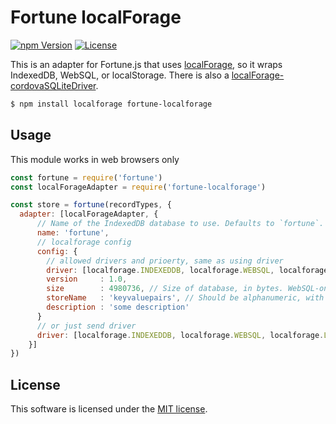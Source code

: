 # Fortune localForage

[![npm Version](https://img.shields.io/npm/v/fortune-localforage.svg?style=flat-square)](https://www.npmjs.com/package/fortune-localforage)
[![License](https://img.shields.io/npm/l/fortune-localforage.svg?style=flat-square)](https://raw.githubusercontent.com/fortunejs/fortune-localforage/master/LICENSE)

This is an adapter for Fortune.js that uses [localForage](https://github.com/localForage/localForage), so it wraps IndexedDB, WebSQL, or localStorage. There is also a [localForage-cordovaSQLiteDriver](https://github.com/thgreasi/localForage-cordovaSQLiteDriver).

```sh
$ npm install localforage fortune-localforage
```


## Usage

This module works in web browsers only

```js
const fortune = require('fortune')
const localForageAdapter = require('fortune-localforage')

const store = fortune(recordTypes, {
  adapter: [localForageAdapter, {
      // Name of the IndexedDB database to use. Defaults to `fortune`.
      name: 'fortune',      
      // localforage config
      config: {
        // allowed drivers and prioerty, same as using driver
        driver: [localforage.INDEXEDDB, localforage.WEBSQL, localforage.LOCALSTORAGE],
        version     : 1.0,
        size        : 4980736, // Size of database, in bytes. WebSQL-only for now.
        storeName   : 'keyvaluepairs', // Should be alphanumeric, with underscores.
        description : 'some description'
      }
      // or just send driver
      driver: [localforage.INDEXEDDB, localforage.WEBSQL, localforage.LOCALSTORAGE],
    }]
})
```


## License

This software is licensed under the [MIT license](https://raw.githubusercontent.com/genie-team/fortune-localforage/master/LICENSE).
